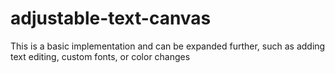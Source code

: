 # adjustable-text-canvas
This is a basic implementation and can be expanded further, such as adding text editing, custom fonts, or color changes
